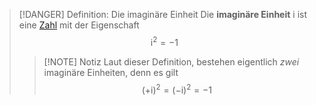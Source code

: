 > [!DANGER] Definition: Die imaginäre Einheit
> Die **imaginäre Einheit** $\mathrm{i}$ ist eine [Zahl](Komplexe%20Zahlen.md) mit der Eigenschaft
> $$\mathrm{i}^2 = -1$$
> > [!NOTE] Notiz
> > Laut dieser Definition, bestehen eigentlich *zwei* imaginäre Einheiten, denn es gilt
> > $$(+\mathrm{i})^2 = (-\mathrm{i})^2=-1$$
